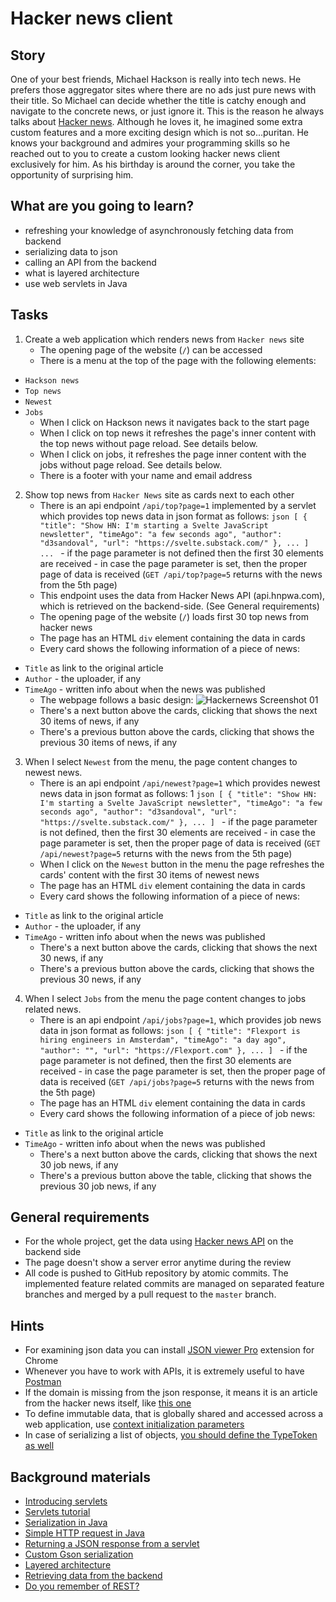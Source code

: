 # Hacker news client

## Story

One of your best friends, Michael Hackson is really into tech news.
He prefers those aggregator sites where there are no ads
just pure news with their title. So Michael can decide whether the title is catchy enough
and navigate to the concrete news, or just ignore it. This is the reason he always talks about
[Hacker news](https://news.ycombinator.com/news). Although he loves it, he imagined
some extra custom features and a more exciting design which is not so...puritan.
He knows your background and admires your programming skills so he reached out to you
to create a custom looking hacker news client exclusively for him.
As his birthday is around the corner, you take the opportunity of surprising him.

## What are you going to learn?

- refreshing your knowledge of asynchronously fetching data from backend
- serializing data to json
- calling an API from the backend
- what is layered architecture
- use web servlets in Java


## Tasks

1. Create a web application which renders news from `Hacker news` site
    - The opening page of the website (`/`) can be accessed
    - There is a menu at the top of the page with the following elements:
- `Hackson news`
- `Top news`
- `Newest`
- `Jobs`
    - When I click on Hackson news it navigates back to the start page
    - When I click on top news it refreshes the page's inner content with the top news without page reload. See details below.
    - When I click on jobs, it refreshes the page inner content with the jobs without page reload. See details below.
    - There is a footer with your name and email address

2. Show top news from `Hacker News` site as cards next to each other
    - There is an api endpoint `/api/top?page=1` implemented by a servlet which provides top news data in json format as follows: ```json [
  {
  "title": "Show HN: I'm starting a Svelte JavaScript newsletter",
  "timeAgo": "a few seconds ago",
  "author": "d3sandoval",
  "url": "https://svelte.substack.com/"
  },
  ...
] ... ``` - if the page parameter is not defined then the first 30 elements are received - in case the page parameter is set, then the proper page of data is received (`GET /api/top?page=5` returns with the news from the 5th page)
    - This endpoint uses the data from Hacker News API (api.hnpwa.com), which is retrieved on the backend-side. (See General requirements)
    - The opening page of the website (`/`) loads first 30 top news from hacker news
    - The page has an HTML `div` element containing the data in cards
    - Every card shows the following information of a piece of news:
- `Title` as link to the original article
- `Author` - the uploader, if any
- `TimeAgo` - written info about when the news was published
    - The webpage follows a basic design: ![Hackernews Screenshot 01](media/oop/hacker-news-screenshot-01.png)
    - There's a next button above the cards, clicking that shows the next 30 items of news, if any
    - There's a previous button above the cards, clicking that shows the previous 30 items of news, if any

3. When I select `Newest` from the menu, the page content changes to newest news.
    - There is an api endpoint `/api/newest?page=1` which provides newest news data in json format as follows: 1        ```json [
  {
  "title": "Show HN: I'm starting a Svelte JavaScript newsletter",
  "timeAgo": "a few seconds ago",
  "author": "d3sandoval",
  "url": "https://svelte.substack.com/"
  },
  ...
] ``` - if the page parameter is not defined, then the first 30 elements are received - in case the page parameter is set, then the proper page of data is received (`GET /api/newest?page=5` returns with the news from the 5th page)
    - When I click on the `Newest` button in the menu the page refreshes the cards' content with the first 30 items of newest news
    - The page has an HTML `div` element containing the data in cards
    - Every card shows the following information of a piece of news:
- `Title` as link to the original article
- `Author` - the uploader, if any
- `TimeAgo` - written info about when the news was published
    - There's a next button above the cards, clicking that shows the next 30 news, if any
    - There's a previous button above the cards, clicking that shows the previous 30 news, if any

4. When I select `Jobs` from the menu the page content changes to jobs related news.
    - There is an api endpoint `/api/jobs?page=1`, which provides job news data in json format as follows: ```json [
  {
      "title": "Flexport is hiring engineers in Amsterdam",
      "timeAgo": "a day ago",
      "author": "",
      "url": "https://Flexport.com"
  },
  ...
] ``` - if the page parameter is not defined, then the first 30 elements are received - in case the page parameter is set, then the proper page of data is received (`GET /api/jobs?page=5` returns with the news from the 5th page)
    - The page has an HTML `div` element containing the data in cards
    - Every card shows the following information of a piece of job news:
- `Title` as link to the original article
- `TimeAgo` - written info about when the news was published
    - There's a next button above the cards, clicking that shows the next 30 job news, if any
    - There's a previous button above the table, clicking that shows the previous 30 job news, if any

## General requirements

- For the whole project, get the data using [Hacker news API](https://api.hnpwa.com/v0) on the backend side
- The page doesn't show a server error anytime during the review
- All code is pushed to GitHub repository by atomic commits. The implemented feature related commits are managed on separated feature branches and merged by a pull request to the `master` branch.

## Hints

- For examining json data you can install [JSON viewer Pro](https://chrome.google.com/webstore/detail/json-viewer-pro/eifflpmocdbdmepbjaopkkhbfmdgijcc) extension for Chrome
- Whenever you have to work with APIs, it is extremely useful to have [Postman](https://www.postman.com/)
- If the domain is missing from the json response, it means it is an article from the hacker news itself, like [this one](https://news.ycombinator.com/item?id=23574723)
- To define immutable data, that is globally shared and accessed across a web application, use [context initialization parameters](https://www.baeldung.com/context-servlet-initialization-param#initializing-context-parameters)
- In case of serializing a list of objects, [you should define the TypeToken as well](https://stackoverflow.com/a/5554296)


## Background materials

- <i class="far fa-exclamation"></i> [Introducing servlets](project/curriculum/materials/pages/java/introducing-servlets.md)
- <i class="far fa-exclamation"></i> [Servlets tutorial](https://www.tutorialspoint.com/servlets/servlets-form-data.htm)
- <i class="far fa-exclamation"></i> [Serialization in Java](project/curriculum/materials/pages/java/serialization-in-java.md)
- <i class="far fa-exclamation"></i> [Simple HTTP request in Java](https://www.baeldung.com/java-http-request)
- <i class="far fa-exclamation"></i> [Returning a JSON response from a servlet](https://www.baeldung.com/servlet-json-response)
- <i class="far fa-exclamation"></i> [Custom Gson serialization](https://futurestud.io/tutorials/gson-advanced-custom-serialization-part-1)
- <i class="far fa-book-open"></i> [Layered architecture](https://medium.com/@priyalwalpita/software-architecture-patterns-layered-architecture-a3b89b71a057)
- <i class="far fa-book-open"></i> [Retrieving data from the backend](project/curriculum/materials/pages/web/the-last-missing-piece-api.md)
- <i class="far fa-book-open"></i> [Do you remember of REST?](project/curriculum/materials/pages/web/restful.md)

